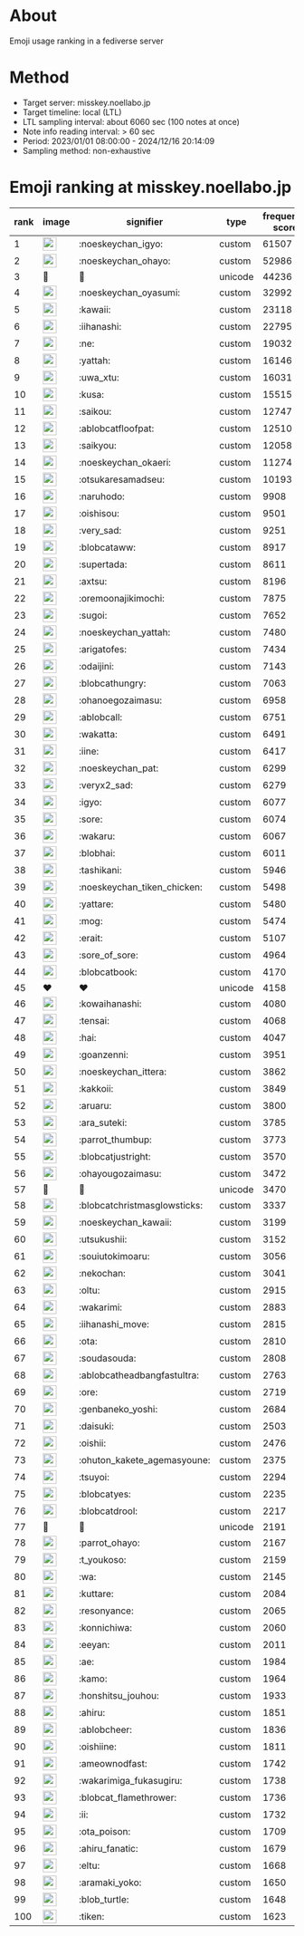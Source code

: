 # About
Emoji usage ranking in a fediverse server

# Method
- Target server: misskey.noellabo.jp
- Target timeline: local (LTL)
- LTL sampling interval: about 6060 sec (100 notes at once)
- Note info reading interval: > 60 sec
- Period: 2023/01/01 08:00:00 - 2024/12/16 20:14:09 
- Sampling method: non-exhaustive

# Emoji ranking at misskey.noellabo.jp

|rank|image|signifier|type|frequency score|
|----|----|----|----|----|
|1|<img height="24" src="https://misskey.noellabo.jp/emoji/noeskeychan_igyo.webp">|:noeskeychan_igyo:|custom|61507|
|2|<img height="24" src="https://misskey.noellabo.jp/emoji/noeskeychan_ohayo.webp">|:noeskeychan_ohayo:|custom|52986|
|3|🎉|🎉|unicode|44236|
|4|<img height="24" src="https://misskey.noellabo.jp/emoji/noeskeychan_oyasumi.webp">|:noeskeychan_oyasumi:|custom|32992|
|5|<img height="24" src="https://misskey.noellabo.jp/emoji/kawaii.webp">|:kawaii:|custom|23118|
|6|<img height="24" src="https://misskey.noellabo.jp/emoji/iihanashi.webp">|:iihanashi:|custom|22795|
|7|<img height="24" src="https://misskey.noellabo.jp/emoji/ne.webp">|:ne:|custom|19032|
|8|<img height="24" src="https://misskey.noellabo.jp/emoji/yattah.webp">|:yattah:|custom|16146|
|9|<img height="24" src="https://misskey.noellabo.jp/emoji/uwa_xtu.webp">|:uwa_xtu:|custom|16031|
|10|<img height="24" src="https://misskey.noellabo.jp/emoji/kusa.webp">|:kusa:|custom|15515|
|11|<img height="24" src="https://misskey.noellabo.jp/emoji/saikou.webp">|:saikou:|custom|12747|
|12|<img height="24" src="https://misskey.noellabo.jp/emoji/ablobcatfloofpat.webp">|:ablobcatfloofpat:|custom|12510|
|13|<img height="24" src="https://misskey.noellabo.jp/emoji/saikyou.webp">|:saikyou:|custom|12058|
|14|<img height="24" src="https://misskey.noellabo.jp/emoji/noeskeychan_okaeri.webp">|:noeskeychan_okaeri:|custom|11274|
|15|<img height="24" src="https://misskey.noellabo.jp/emoji/otsukaresamadseu.webp">|:otsukaresamadseu:|custom|10193|
|16|<img height="24" src="https://misskey.noellabo.jp/emoji/naruhodo.webp">|:naruhodo:|custom|9908|
|17|<img height="24" src="https://misskey.noellabo.jp/emoji/oishisou.webp">|:oishisou:|custom|9501|
|18|<img height="24" src="https://misskey.noellabo.jp/emoji/very_sad.webp">|:very_sad:|custom|9251|
|19|<img height="24" src="https://misskey.noellabo.jp/emoji/blobcataww.webp">|:blobcataww:|custom|8917|
|20|<img height="24" src="https://misskey.noellabo.jp/emoji/supertada.webp">|:supertada:|custom|8611|
|21|<img height="24" src="https://misskey.noellabo.jp/emoji/axtsu.webp">|:axtsu:|custom|8196|
|22|<img height="24" src="https://misskey.noellabo.jp/emoji/oremoonajikimochi.webp">|:oremoonajikimochi:|custom|7875|
|23|<img height="24" src="https://misskey.noellabo.jp/emoji/sugoi.webp">|:sugoi:|custom|7652|
|24|<img height="24" src="https://misskey.noellabo.jp/emoji/noeskeychan_yattah.webp">|:noeskeychan_yattah:|custom|7480|
|25|<img height="24" src="https://misskey.noellabo.jp/emoji/arigatofes.webp">|:arigatofes:|custom|7434|
|26|<img height="24" src="https://misskey.noellabo.jp/emoji/odaijini.webp">|:odaijini:|custom|7143|
|27|<img height="24" src="https://misskey.noellabo.jp/emoji/blobcathungry.webp">|:blobcathungry:|custom|7063|
|28|<img height="24" src="https://misskey.noellabo.jp/emoji/ohanoegozaimasu.webp">|:ohanoegozaimasu:|custom|6958|
|29|<img height="24" src="https://misskey.noellabo.jp/emoji/ablobcall.webp">|:ablobcall:|custom|6751|
|30|<img height="24" src="https://misskey.noellabo.jp/emoji/wakatta.webp">|:wakatta:|custom|6491|
|31|<img height="24" src="https://misskey.noellabo.jp/emoji/iine.webp">|:iine:|custom|6417|
|32|<img height="24" src="https://misskey.noellabo.jp/emoji/noeskeychan_pat.webp">|:noeskeychan_pat:|custom|6299|
|33|<img height="24" src="https://misskey.noellabo.jp/emoji/veryx2_sad.webp">|:veryx2_sad:|custom|6279|
|34|<img height="24" src="https://misskey.noellabo.jp/emoji/igyo.webp">|:igyo:|custom|6077|
|35|<img height="24" src="https://misskey.noellabo.jp/emoji/sore.webp">|:sore:|custom|6074|
|36|<img height="24" src="https://misskey.noellabo.jp/emoji/wakaru.webp">|:wakaru:|custom|6067|
|37|<img height="24" src="https://misskey.noellabo.jp/emoji/blobhai.webp">|:blobhai:|custom|6011|
|38|<img height="24" src="https://misskey.noellabo.jp/emoji/tashikani.webp">|:tashikani:|custom|5946|
|39|<img height="24" src="https://misskey.noellabo.jp/emoji/noeskeychan_tiken_chicken.webp">|:noeskeychan_tiken_chicken:|custom|5498|
|40|<img height="24" src="https://misskey.noellabo.jp/emoji/yattare.webp">|:yattare:|custom|5480|
|41|<img height="24" src="https://misskey.noellabo.jp/emoji/mog.webp">|:mog:|custom|5474|
|42|<img height="24" src="https://misskey.noellabo.jp/emoji/erait.webp">|:erait:|custom|5107|
|43|<img height="24" src="https://misskey.noellabo.jp/emoji/sore_of_sore.webp">|:sore_of_sore:|custom|4964|
|44|<img height="24" src="https://misskey.noellabo.jp/emoji/blobcatbook.webp">|:blobcatbook:|custom|4170|
|45|❤|❤|unicode|4158|
|46|<img height="24" src="https://misskey.noellabo.jp/emoji/kowaihanashi.webp">|:kowaihanashi:|custom|4080|
|47|<img height="24" src="https://misskey.noellabo.jp/emoji/tensai.webp">|:tensai:|custom|4068|
|48|<img height="24" src="https://misskey.noellabo.jp/emoji/hai.webp">|:hai:|custom|4047|
|49|<img height="24" src="https://misskey.noellabo.jp/emoji/goanzenni.webp">|:goanzenni:|custom|3951|
|50|<img height="24" src="https://misskey.noellabo.jp/emoji/noeskeychan_ittera.webp">|:noeskeychan_ittera:|custom|3862|
|51|<img height="24" src="https://misskey.noellabo.jp/emoji/kakkoii.webp">|:kakkoii:|custom|3849|
|52|<img height="24" src="https://misskey.noellabo.jp/emoji/aruaru.webp">|:aruaru:|custom|3800|
|53|<img height="24" src="https://misskey.noellabo.jp/emoji/ara_suteki.webp">|:ara_suteki:|custom|3785|
|54|<img height="24" src="https://misskey.noellabo.jp/emoji/parrot_thumbup.webp">|:parrot_thumbup:|custom|3773|
|55|<img height="24" src="https://misskey.noellabo.jp/emoji/blobcatjustright.webp">|:blobcatjustright:|custom|3570|
|56|<img height="24" src="https://misskey.noellabo.jp/emoji/ohayougozaimasu.webp">|:ohayougozaimasu:|custom|3472|
|57|🍗|🍗|unicode|3470|
|58|<img height="24" src="https://misskey.noellabo.jp/emoji/blobcatchristmasglowsticks.webp">|:blobcatchristmasglowsticks:|custom|3337|
|59|<img height="24" src="https://misskey.noellabo.jp/emoji/noeskeychan_kawaii.webp">|:noeskeychan_kawaii:|custom|3199|
|60|<img height="24" src="https://misskey.noellabo.jp/emoji/utsukushii.webp">|:utsukushii:|custom|3152|
|61|<img height="24" src="https://misskey.noellabo.jp/emoji/souiutokimoaru.webp">|:souiutokimoaru:|custom|3056|
|62|<img height="24" src="https://misskey.noellabo.jp/emoji/nekochan.webp">|:nekochan:|custom|3041|
|63|<img height="24" src="https://misskey.noellabo.jp/emoji/oltu.webp">|:oltu:|custom|2915|
|64|<img height="24" src="https://misskey.noellabo.jp/emoji/wakarimi.webp">|:wakarimi:|custom|2883|
|65|<img height="24" src="https://misskey.noellabo.jp/emoji/iihanashi_move.webp">|:iihanashi_move:|custom|2815|
|66|<img height="24" src="https://misskey.noellabo.jp/emoji/ota.webp">|:ota:|custom|2810|
|67|<img height="24" src="https://misskey.noellabo.jp/emoji/soudasouda.webp">|:soudasouda:|custom|2808|
|68|<img height="24" src="https://misskey.noellabo.jp/emoji/ablobcatheadbangfastultra.webp">|:ablobcatheadbangfastultra:|custom|2763|
|69|<img height="24" src="https://misskey.noellabo.jp/emoji/ore.webp">|:ore:|custom|2719|
|70|<img height="24" src="https://misskey.noellabo.jp/emoji/genbaneko_yoshi.webp">|:genbaneko_yoshi:|custom|2684|
|71|<img height="24" src="https://misskey.noellabo.jp/emoji/daisuki.webp">|:daisuki:|custom|2503|
|72|<img height="24" src="https://misskey.noellabo.jp/emoji/oishii.webp">|:oishii:|custom|2476|
|73|<img height="24" src="https://misskey.noellabo.jp/emoji/ohuton_kakete_agemasyoune.webp">|:ohuton_kakete_agemasyoune:|custom|2375|
|74|<img height="24" src="https://misskey.noellabo.jp/emoji/tsuyoi.webp">|:tsuyoi:|custom|2294|
|75|<img height="24" src="https://misskey.noellabo.jp/emoji/blobcatyes.webp">|:blobcatyes:|custom|2235|
|76|<img height="24" src="https://misskey.noellabo.jp/emoji/blobcatdrool.webp">|:blobcatdrool:|custom|2217|
|77|👀|👀|unicode|2191|
|78|<img height="24" src="https://misskey.noellabo.jp/emoji/parrot_ohayo.webp">|:parrot_ohayo:|custom|2167|
|79|<img height="24" src="https://misskey.noellabo.jp/emoji/t_youkoso.webp">|:t_youkoso:|custom|2159|
|80|<img height="24" src="https://misskey.noellabo.jp/emoji/wa.webp">|:wa:|custom|2145|
|81|<img height="24" src="https://misskey.noellabo.jp/emoji/kuttare.webp">|:kuttare:|custom|2084|
|82|<img height="24" src="https://misskey.noellabo.jp/emoji/resonyance.webp">|:resonyance:|custom|2065|
|83|<img height="24" src="https://misskey.noellabo.jp/emoji/konnichiwa.webp">|:konnichiwa:|custom|2060|
|84|<img height="24" src="https://misskey.noellabo.jp/emoji/eeyan.webp">|:eeyan:|custom|2011|
|85|<img height="24" src="https://misskey.noellabo.jp/emoji/ae.webp">|:ae:|custom|1984|
|86|<img height="24" src="https://misskey.noellabo.jp/emoji/kamo.webp">|:kamo:|custom|1964|
|87|<img height="24" src="https://misskey.noellabo.jp/emoji/honshitsu_jouhou.webp">|:honshitsu_jouhou:|custom|1933|
|88|<img height="24" src="https://misskey.noellabo.jp/emoji/ahiru.webp">|:ahiru:|custom|1851|
|89|<img height="24" src="https://misskey.noellabo.jp/emoji/ablobcheer.webp">|:ablobcheer:|custom|1836|
|90|<img height="24" src="https://misskey.noellabo.jp/emoji/oishiine.webp">|:oishiine:|custom|1811|
|91|<img height="24" src="https://misskey.noellabo.jp/emoji/ameownodfast.webp">|:ameownodfast:|custom|1742|
|92|<img height="24" src="https://misskey.noellabo.jp/emoji/wakarimiga_fukasugiru.webp">|:wakarimiga_fukasugiru:|custom|1738|
|93|<img height="24" src="https://misskey.noellabo.jp/emoji/blobcat_flamethrower.webp">|:blobcat_flamethrower:|custom|1736|
|94|<img height="24" src="https://misskey.noellabo.jp/emoji/ii.webp">|:ii:|custom|1732|
|95|<img height="24" src="https://misskey.noellabo.jp/emoji/ota_poison.webp">|:ota_poison:|custom|1709|
|96|<img height="24" src="https://misskey.noellabo.jp/emoji/ahiru_fanatic.webp">|:ahiru_fanatic:|custom|1679|
|97|<img height="24" src="https://misskey.noellabo.jp/emoji/eltu.webp">|:eltu:|custom|1668|
|98|<img height="24" src="https://misskey.noellabo.jp/emoji/aramaki_yoko.webp">|:aramaki_yoko:|custom|1650|
|99|<img height="24" src="https://misskey.noellabo.jp/emoji/blob_turtle.webp">|:blob_turtle:|custom|1648|
|100|<img height="24" src="https://misskey.noellabo.jp/emoji/tiken.webp">|:tiken:|custom|1623|
